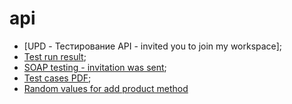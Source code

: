 # api
- [UPD - Тестирование API - invited you to join my workspace];
 - [Test run result](https://drive.google.com/file/d/1yyF-4QbyNx7XHvKBj77XWG9RuFM-QMT7/view?usp=sharing);
 - [SOAP testing - invitation was sent](https://qa-demo-shopping-team.postman.co/workspace/qa-demo-shopping-team-Workspace~11372acb-d96a-4dc6-82d6-f92aed734018/collection/29404155-30b589ce-c340-4a24-a0cf-d509d8e88775?action=share&creator=29404155);
 - [Test cases PDF](https://drive.google.com/file/d/1AFML9iiaNQX3CGdUgFmOGhilt_0qAL8e/view?usp=sharing);
 - [Random values for add product method](https://qa-demo-shopping-team.postman.co/workspace/qa-demo-shopping-team-Workspace~11372acb-d96a-4dc6-82d6-f92aed734018/request/29404155-aa24646a-67bc-4c8e-a0e7-71bfd7ac0d08?action=share&source=copy-link&creator=29404155&ctx=documentation)
